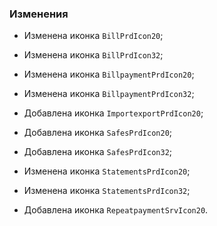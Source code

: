 ### Изменения

- Изменена иконка `BillPrdIcon20`;
- Изменена иконка `BillPrdIcon32`;
- Изменена иконка `BillpaymentPrdIcon20`;
- Изменена иконка `BillpaymentPrdIcon32`;
- Добавлена иконка `ImportexportPrdIcon20`;
- Добавлена иконка `SafesPrdIcon20`;
- Добавлена иконка `SafesPrdIcon32`;
- Изменена иконка `StatementsPrdIcon20`;
- Изменена иконка `StatementsPrdIcon32`;

- Добавлена иконка `RepeatpaymentSrvIcon20`.
